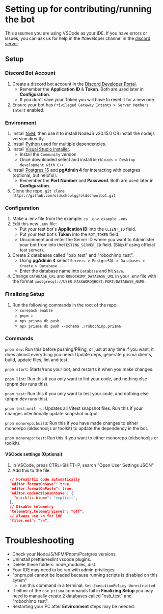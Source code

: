# Setting up for contributing/running the bot

This assumes you are using VSCode as your IDE. If you have errors or issues, you can ask us for help in the #developer channel in the [discord server](https://discord.gg/ob).

## **Setup**

### Discord Bot Account

1. Create a discord bot account in the [Discord Developer Portal](https://discord.com/developers/applications).
   - Remember the **Application ID** & **Token**. Both are used later in **Configuration**.
   - If you don't save your Token you will have to reset it for a new one.
2. Ensure your bot has `Privileged Gateway Intents > Server Members Intent` enabled.

### Environment

1. Install [NvM](https://github.com/coreybutler/nvm-windows/), then use it to install NodeJS v20.15.0 OR install the nodejs version directly.
2. Install [Python](https://www.python.org/downloads/) used for multiple dependencies.
3. Install [Visual Studio Installer](https://visualstudio.microsoft.com/downloads/).
   - Install the `Community` version.
   - Once downloaded select and install `Workloads > Desktop development with C++`.
4. Install [Postgres 16](https://www.postgresql.org/download/) and **pgAdmin 4** for interacting with postgres (optional, but helpful).
   - Remember the **Port Number** and **Password**. Both are used later in **Configuration**.
5. Clone the repo: `git clone https://github.com/oldschoolgg/oldschoolbot.git`

### Configuration

1. Make a .env file from the example: `cp .env.example .env`
2. Edit this new `.env` file:
   - Put your test bot's **Application ID** into the `CLIENT_ID` field.
   - Put your test bot's **Token** into the `BOT_TOKEN` field.
   - Uncomment and enter the Server ID where you want to Administer your bot from into the`TESTING_SERVER_ID` field. (Skip if using official test server).
3. Create 2 databases called "osb_test" and "robochimp_test".
   - Using **pgAdmin 4** select `Servers > PostgreSQL > Databases > Create > Database...`.
   - Enter the database name into `Database` and hit `Save`.
4. Change `DATABASE_URL` and `ROBOCHIMP_DATABASE_URL` in your .env file with the format `postgresql://USER:PASSWORD@HOST:PORT/DATABASE_NAME`.

### Finalizing Setup

1. Run the following commands in the root of the repo:
   - `corepack enable`
   - `pnpm i`
   - `npx prisma db push`
   - `npx prisma db push --schema ./robochimp.prisma`

### Commands

`pnpm dev`: Run this before pushing/PRing, or just at any time if you want, it does almost everything you need: Update deps, generate prisma clients, build, update files, lint and test.

`pnpm start`: Starts/runs your bot, and restarts it when you make changes.

`pnpm lint`: Run this if you only want to lint your code, and nothing else (pnpm dev runs this).

`pnpm test`: Run this if you only want to test your code, and nothing else (pnpm dev runs this).

`pnpm test:unit -u`: Updates all Vitest snapshot files. Run this if your changes intentionally update snapshot output.

`pnpm monorepo:build`: Run this if you have made changes to either monorepo (oldschooljs or toolkit) to update the dependency in the bot.

`pnpm monorepo:test`: Run this if you want to either monorepo (oldschooljs or toolkit).

#### VSCode settings (Optional)

1. In VSCode, press CTRL+SHIFT+P, search "Open User Settings JSON"
2. Add this to the file:

```json
  // Format/fix code automatically
  "editor.formatOnSave": true,
  "editor.formatOnPaste": true,
  "editor.codeActionsOnSave": {
    "quickfix.biome": "explicit",
  },
  // Disable telemetry
  "telemetry.telemetryLevel": "off",
  // Always use \n for EOF
  "files.eol": "\n",
```

# Troubleshooting

- Check your NodeJS/NPM/Pnpm/Postgres versions.
- Uninstall prettier/eslint vscode plugins.
- Delete these folders: node_modules, dist.
- Your IDE may need to be ran with admin privileges.
- "pnpm.psl cannot be loaded because running scripts is disabled on this sytem"
  - run this command in a terminal: `Set-ExecutionPolicy Unrestricted`
- If either of the `npx prisma` commands fail in **Finalizing Setup** you may need to manually create 2 databases called "osb_test" and "robochimp_test".
- Restarting your PC after **Environment** steps may be needed.
